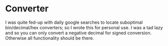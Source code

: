 Converter
=========

I was quite fed-up with daily google searches to locate suboptimal bin/decimal/hex converters; so I wrote this for personal use. I was a tad lazy and so you can only convert a negative decimal for signed conversion. Otherwise all functionality should be there.
